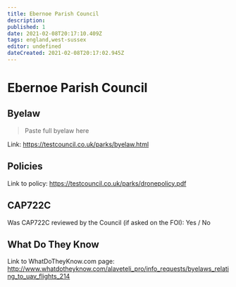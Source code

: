 ```yaml
---
title: Ebernoe Parish Council
description:
published: 1
date: 2021-02-08T20:17:10.409Z
tags: england,west-sussex
editor: undefined
dateCreated: 2021-02-08T20:17:02.945Z
---
```


# Ebernoe Parish Council


## Byelaw
> Paste full byelaw here

Link:
https://testcouncil.co.uk/parks/byelaw.html

## Policies
Link to policy:
https://testcouncil.co.uk/parks/dronepolicy.pdf

## CAP722C

Was CAP722C reviewed by the Council (if asked on the FOI): Yes / No

## What Do They Know

Link to WhatDoTheyKnow.com page:
http://www.whatdotheyknow.com/alaveteli_pro/info_requests/byelaws_relating_to_uav_flights_214

